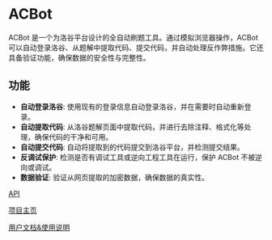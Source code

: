 # ACBot

ACBot 是一个为洛谷平台设计的全自动刷题工具。通过模拟浏览器操作，ACBot 可以自动登录洛谷、从题解中提取代码、提交代码，并自动处理反作弊措施。它还具备验证功能，确保数据的安全性与完整性。

## 功能

- **自动登录洛谷**: 使用现有的登录信息自动登录洛谷，并在需要时自动重新登录。
- **自动提取代码**: 从洛谷题解页面中提取代码，并进行去除注释、格式化等处理，确保代码的干净和可用。
- **自动提交代码**: 自动将提取到的代码提交到洛谷平台，并检测提交结果。
- **反调试保护**: 检测是否有调试工具或逆向工程工具在运行，保护 ACBot 不被逆向或调试。
- **数据验证**: 验证从网页提取的加密数据，确保数据的真实性。

[API](https://acbot-dev.github.io/api/)

[项目主页](https://acbot-dev.github.io/)

[用户文档&使用说明](https://github.com/ACBot-dev/ACBot-for-Luogu/blob/main/README.md)
